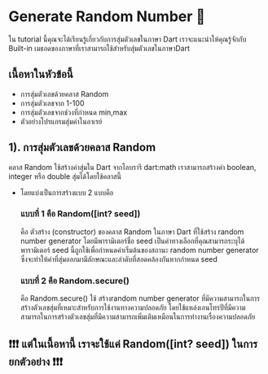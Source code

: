# Generate Random Number 🤡
ใน tutorial นี้คุณจะได้เรียนรู้เกี่ยวกับการสุ่มตัวเลขในภาษา Dart เราจะแนะนำให้คุณรู้จักกับ Built-in เมธอดของภาษาที่เราสามารถใช้สำหรับสุ่มตัวเลขในภาษาDart 

## เนื้อหาในหัวข้อนี้ ##
- การสุ่มตัวเลขด้วยคลาส Random
- การสุ่มตัวเลขจาก 1-100
- การสุ่มตัวเลขจากช่วงที่กำหนด min,max
- ตัวอย่างโปรแกรมสุ่มค่าในอาเรย์

 ## 1). การสุ่มตัวเลขด้วยคลาส Random
 คลาส Random ใช้สร้างค่าสุ่มใน Dart จากไลบรารี dart:math เราสามารถสร้างค่า boolean, integer หรือ double สุ่มได้โดยใช้คลาสนี้

 - โดยแบ่งเป็นการสร้างแบบ 2 แบบคือ
     ### แบบที่ 1 คือ Random([int? seed]) ###
   คือ ตัวสร้าง (constructor) ของคลาส Random ในภาษา Dart ที่ใช้สร้าง random number generator โดยมีพารามิเตอร์ชื่อ seed เป็นค่าทางเลือกที่คุณสามารถระบุได้ พารามิเตอร์ seed นี้ถูกใช้เพื่อกำหนดค่าเริ่มต้นของสถานะ random number generator ซึ่งจะทำให้ค่าที่สุ่มออกมามีลักษณะและลำดับที่สอดคล้องกันหากกำหนด seed 

     ### แบบที่ 2 คือ Random.secure() ###
   คือ Random.secure() ใช้ สร้างrandom number generator ที่มีความสามารถในการสร้างตัวเลขสุ่มที่เหมาะสำหรับการใช้งานทางความปลอดภัย โดยใช้แหล่งเอนโทรปีที่มีความสามารถในการสร้างตัวเลขสุ่มที่มีความสามารถเพิ่มเติมเหมือนในการทำงานเรื่องความปลอดภัย

## ❗❗❗ แต่ในเนื้อหานี้ เราจะใช้แค่ Random([int? seed]) ในการยกตัวอย่าง ❗❗❗
